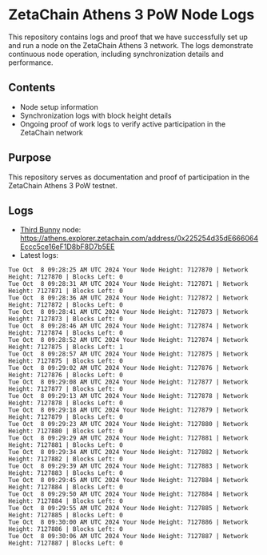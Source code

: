 # ZetaChain Athens 3 PoW Node Logs
This repository contains logs and proof that we have successfully set up and run a node on the ZetaChain Athens 3 network. The logs demonstrate continuous node operation, including synchronization details and performance.

## Contents
- Node setup information
- Synchronization logs with block height details
- Ongoing proof of work logs to verify active participation in the ZetaChain network

## Purpose
This repository serves as documentation and proof of participation in the ZetaChain Athens 3 PoW testnet.

## Logs

- [Third Bunny](https://thirdbunny.xyz/) node: https://athens.explorer.zetachain.com/address/0x225254d35dE666064Eccc5ce16eF1D8bF8D7b5EE
- Latest logs:
```
Tue Oct  8 09:28:25 AM UTC 2024 Your Node Height: 7127870 | Network Height: 7127870 | Blocks Left: 0
Tue Oct  8 09:28:31 AM UTC 2024 Your Node Height: 7127871 | Network Height: 7127871 | Blocks Left: 0
Tue Oct  8 09:28:36 AM UTC 2024 Your Node Height: 7127872 | Network Height: 7127872 | Blocks Left: 0
Tue Oct  8 09:28:41 AM UTC 2024 Your Node Height: 7127873 | Network Height: 7127873 | Blocks Left: 0
Tue Oct  8 09:28:46 AM UTC 2024 Your Node Height: 7127874 | Network Height: 7127874 | Blocks Left: 0
Tue Oct  8 09:28:52 AM UTC 2024 Your Node Height: 7127874 | Network Height: 7127875 | Blocks Left: 1
Tue Oct  8 09:28:57 AM UTC 2024 Your Node Height: 7127875 | Network Height: 7127875 | Blocks Left: 0
Tue Oct  8 09:29:02 AM UTC 2024 Your Node Height: 7127876 | Network Height: 7127876 | Blocks Left: 0
Tue Oct  8 09:29:08 AM UTC 2024 Your Node Height: 7127877 | Network Height: 7127877 | Blocks Left: 0
Tue Oct  8 09:29:13 AM UTC 2024 Your Node Height: 7127878 | Network Height: 7127878 | Blocks Left: 0
Tue Oct  8 09:29:18 AM UTC 2024 Your Node Height: 7127879 | Network Height: 7127879 | Blocks Left: 0
Tue Oct  8 09:29:23 AM UTC 2024 Your Node Height: 7127880 | Network Height: 7127880 | Blocks Left: 0
Tue Oct  8 09:29:29 AM UTC 2024 Your Node Height: 7127881 | Network Height: 7127881 | Blocks Left: 0
Tue Oct  8 09:29:34 AM UTC 2024 Your Node Height: 7127882 | Network Height: 7127882 | Blocks Left: 0
Tue Oct  8 09:29:39 AM UTC 2024 Your Node Height: 7127883 | Network Height: 7127883 | Blocks Left: 0
Tue Oct  8 09:29:45 AM UTC 2024 Your Node Height: 7127884 | Network Height: 7127884 | Blocks Left: 0
Tue Oct  8 09:29:50 AM UTC 2024 Your Node Height: 7127884 | Network Height: 7127884 | Blocks Left: 0
Tue Oct  8 09:29:55 AM UTC 2024 Your Node Height: 7127885 | Network Height: 7127885 | Blocks Left: 0
Tue Oct  8 09:30:00 AM UTC 2024 Your Node Height: 7127886 | Network Height: 7127886 | Blocks Left: 0
Tue Oct  8 09:30:06 AM UTC 2024 Your Node Height: 7127887 | Network Height: 7127887 | Blocks Left: 0
```
